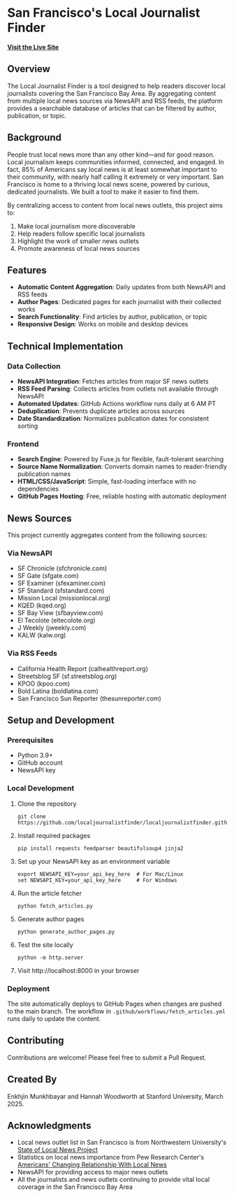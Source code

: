# San Francisco's Local Journalist Finder

**[Visit the Live Site](https://localjournalistfinder.github.io/)**

## Overview
The Local Journalist Finder is a tool designed to help readers discover local journalists covering the San Francisco Bay Area. By aggregating content from multiple local news sources via NewsAPI and RSS feeds, the platform provides a searchable database of articles that can be filtered by author, publication, or topic.

## Background
People trust local news more than any other kind—and for good reason. Local journalism keeps communities informed, connected, and engaged. In fact, 85% of Americans say local news is at least somewhat important to their community, with nearly half calling it extremely or very important. San Francisco is home to a thriving local news scene, powered by curious, dedicated journalists. We built a tool to make it easier to find them.

By centralizing access to content from local news outlets, this project aims to:
1. Make local journalism more discoverable
2. Help readers follow specific local journalists
3. Highlight the work of smaller news outlets
4. Promote awareness of local news sources

## Features
- **Automatic Content Aggregation**: Daily updates from both NewsAPI and RSS feeds
- **Author Pages**: Dedicated pages for each journalist with their collected works
- **Search Functionality**: Find articles by author, publication, or topic
- **Responsive Design**: Works on mobile and desktop devices

## Technical Implementation

### Data Collection
- **NewsAPI Integration**: Fetches articles from major SF news outlets
- **RSS Feed Parsing**: Collects articles from outlets not available through NewsAPI
- **Automated Updates**: GitHub Actions workflow runs daily at 6 AM PT
- **Deduplication**: Prevents duplicate articles across sources
- **Date Standardization**: Normalizes publication dates for consistent sorting

### Frontend
- **Search Engine**: Powered by Fuse.js for flexible, fault-tolerant searching
- **Source Name Normalization**: Converts domain names to reader-friendly publication names
- **HTML/CSS/JavaScript**: Simple, fast-loading interface with no dependencies
- **GitHub Pages Hosting**: Free, reliable hosting with automatic deployment

## News Sources
This project currently aggregates content from the following sources:

### Via NewsAPI
- SF Chronicle (sfchronicle.com)
- SF Gate (sfgate.com)
- SF Examiner (sfexaminer.com)
- SF Standard (sfstandard.com)
- Mission Local (missionlocal.org)
- KQED (kqed.org)
- SF Bay View (sfbayview.com)
- El Tecolote (eltecolote.org)
- J Weekly (jweekly.com)
- KALW (kalw.org)

### Via RSS Feeds
- California Health Report (calhealthreport.org)
- Streetsblog SF (sf.streetsblog.org)
- KPOO (kpoo.com)
- Bold Latina (boldlatina.com)
- San Francisco Sun Reporter (thesunreporter.com)

## Setup and Development

### Prerequisites
- Python 3.9+
- GitHub account
- NewsAPI key

### Local Development
1. Clone the repository
   ```
   git clone https://github.com/localjournalistfinder/localjournalistfinder.github.io.git
   ```

2. Install required packages
   ```
   pip install requests feedparser beautifulsoup4 jinja2
   ```

3. Set up your NewsAPI key as an environment variable
   ```
   export NEWSAPI_KEY=your_api_key_here  # For Mac/Linux
   set NEWSAPI_KEY=your_api_key_here     # For Windows
   ```

4. Run the article fetcher
   ```
   python fetch_articles.py
   ```

5. Generate author pages
   ```
   python generate_author_pages.py
   ```

6. Test the site locally
   ```
   python -m http.server
   ```

7. Visit http://localhost:8000 in your browser

### Deployment
The site automatically deploys to GitHub Pages when changes are pushed to the main branch. The workflow in `.github/workflows/fetch_articles.yml` runs daily to update the content.

## Contributing
Contributions are welcome! Please feel free to submit a Pull Request.

## Created By
Enkhjin Munkhbayar and Hannah Woodworth at Stanford University, March 2025.

## Acknowledgments
- Local news outlet list in San Francisco is from Northwestern University's [State of Local News Project](https://localnewsinitiative.northwestern.edu/projects/state-of-local-news/)
- Statistics on local news importance from Pew Research Center's [Americans' Changing Relationship With Local News](https://www.pewresearch.org/journalism/2024/05/07/americans-changing-relationship-with-local-news/)
- NewsAPI for providing access to major news outlets
- All the journalists and news outlets continuing to provide vital local coverage in the San Francisco Bay Area
